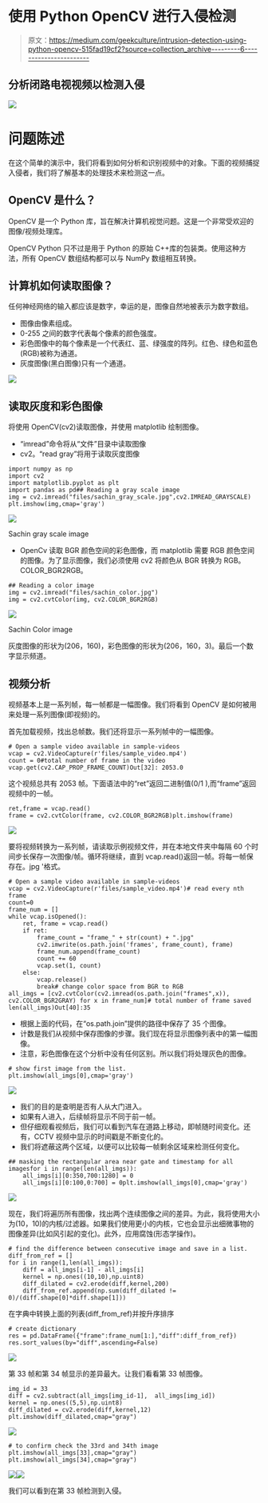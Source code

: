 # 使用 Python OpenCV 进行入侵检测

> 原文：<https://medium.com/geekculture/intrusion-detection-using-python-opencv-515fad19cf2?source=collection_archive---------6----------------------->

## 分析闭路电视视频以检测入侵

![](img/4a09a219b6e6e286825b204baa9122a0.png)

# 问题陈述

在这个简单的演示中，我们将看到如何分析和识别视频中的对象。下面的视频捕捉入侵者，我们将了解基本的处理技术来检测这一点。

## OpenCV 是什么？

OpenCV 是一个 Python 库，旨在解决计算机视觉问题。这是一个非常受欢迎的图像/视频处理库。

OpenCV Python 只不过是用于 Python 的原始 C++库的包装类。使用这种方法，所有 OpenCV 数组结构都可以与 NumPy 数组相互转换。

## 计算机如何读取图像？

任何神经网络的输入都应该是数字，幸运的是，图像自然地被表示为数字数组。

*   图像由像素组成。
*   0-255 之间的数字代表每个像素的颜色强度。
*   彩色图像中的每个像素是一个代表红、蓝、绿强度的阵列。红色、绿色和蓝色(RGB)被称为通道。
*   灰度图像(黑白图像)只有一个通道。

![](img/6b533a2d97c53bc8eaa9e145123a60c4.png)

## **读取灰度和彩色图像**

将使用 OpenCV(cv2)读取图像，并使用 matplotlib 绘制图像。

*   “imread”命令将从“文件”目录中读取图像
*   cv2。“read gray”将用于读取灰度图像

```
import numpy as np
import cv2
import matplotlib.pyplot as plt
import pandas as pd## Reading a gray scale image
img = cv2.imread("files/sachin_gray_scale.jpg",cv2.IMREAD_GRAYSCALE)
plt.imshow(img,cmap='gray')
```

![](img/521390ebd233848733e32596a248727d.png)

Sachin gray scale image

*   OpenCv 读取 BGR 颜色空间的彩色图像，而 matplotlib 需要 RGB 颜色空间的图像。为了显示图像，我们必须使用 cv2 将颜色从 BGR 转换为 RGB。COLOR_BGR2RGB。

```
## Reading a color image
img = cv2.imread("files/sachin_color.jpg")
img = cv2.cvtColor(img, cv2.COLOR_BGR2RGB)
```

![](img/f37d780895ad75bf347ef1f32a1afd9d.png)

Sachin Color image

灰度图像的形状为(206，160)，彩色图像的形状为(206，160，3)。最后一个数字显示频道。

## **视频分析**

视频基本上是一系列帧，每一帧都是一幅图像。我们将看到 OpenCV 是如何被用来处理一系列图像(即视频)的。

首先加载视频，找出总帧数。我们还将显示一系列帧中的一幅图像。

```
# Open a sample video available in sample-videos
vcap = cv2.VideoCapture(r'files/sample_video.mp4')
count = 0#total number of frame in the video
vcap.get(cv2.CAP_PROP_FRAME_COUNT)Out[32]: 2053.0
```

这个视频总共有 2053 帧。下面语法中的“ret”返回二进制值(0/1 ),而“frame”返回视频中的一帧。

```
ret,frame = vcap.read()
frame = cv2.cvtColor(frame, cv2.COLOR_BGR2RGB)plt.imshow(frame)
```

![](img/2c9bc047eb7daa1d704c2569bcad2d66.png)

要将视频转换为一系列帧，请读取示例视频文件，并在本地文件夹中每隔 60 个时间步长保存一次图像/帧。循环将继续，直到 vcap.read()返回一帧。将每一帧保存在。jpg '格式。

```
# Open a sample video available in sample-videos
vcap = cv2.VideoCapture(r'files/sample_video.mp4')# read every nth frame
count=0
frame_num = []
while vcap.isOpened():
    ret, frame = vcap.read()
    if ret:
        frame_count = "frame_" + str(count) + ".jpg"
        cv2.imwrite(os.path.join('frames', frame_count), frame)
        frame_num.append(frame_count)
        count += 60
        vcap.set(1, count)
    else:
        vcap.release()
        break# change color space from BGR to RGB
all_imgs = [cv2.cvtColor(cv2.imread(os.path.join("frames",x)), cv2.COLOR_BGR2GRAY) for x in frame_num]# total number of frame saved
len(all_imgs)Out[40]:35
```

*   根据上面的代码，在“os.path.join”提供的路径中保存了 35 个图像。
*   计数是我们从视频中保存图像的步骤。我们现在将显示图像列表中的第一幅图像。
*   注意，彩色图像在这个分析中没有任何区别。所以我们将处理灰色的图像。

```
# show first image from the list. 
plt.imshow(all_imgs[0],cmap='gray')
```

![](img/34023320e65429037d9e4ade84860c8f.png)

*   我们的目的是查明是否有人从大门进入。
*   如果有人进入，后续帧将显示不同于前一帧。
*   但仔细观看视频后，我们可以看到汽车在道路上移动，即帧随时间变化。还有，CCTV 视频中显示的时间戳是不断变化的。
*   我们将遮蔽这两个区域，以便可以比较每一帧剩余区域来检测任何变化。

```
## masking the rectangular area near gate and timestamp for all imagesfor i in range(len(all_imgs)):
    all_imgs[i][0:350,700:1280] = 0
    all_imgs[i][0:100,0:700] = 0plt.imshow(all_imgs[0],cmap='gray')
```

![](img/c6269b7d865a69c5f716c45f883c83e0.png)

现在，我们将遍历所有图像，找出两个连续图像之间的差异。为此，我将使用大小为(10，10)的内核/过滤器。如果我们使用更小的内核，它也会显示出细微事物的图像差异(比如风引起的变化)。此外，应用腐蚀(形态学操作)。

```
# find the difference between consecutive image and save in a list. diff_from_ref = []
for i in range(1,len(all_imgs)):
    diff = all_imgs[i-1] - all_imgs[i]
    kernel = np.ones((10,10),np.uint8)
    diff_dilated = cv2.erode(diff,kernel,200)
    diff_from_ref.append(np.sum(diff_dilated != 0)/(diff.shape[0]*diff.shape[1]))
```

在字典中转换上面的列表(diff_from_ref)并按升序排序

```
# create dictionary
res = pd.DataFrame({"frame":frame_num[1:],"diff":diff_from_ref}) res.sort_values(by="diff",ascending=False)
```

![](img/2c5b0dca1adc1092b15b098441657c5d.png)

第 33 帧和第 34 帧显示的差异最大。让我们看看第 33 帧图像。

```
img_id = 33
diff = cv2.subtract(all_imgs[img_id-1],  all_imgs[img_id])
kernel = np.ones((5,5),np.uint8)
diff_dilated = cv2.erode(diff,kernel,12)
plt.imshow(diff_dilated,cmap="gray")
```

![](img/e0b8de57776eb03154d705465216dd10.png)

```
# to confirm check the 33rd and 34th image
plt.imshow(all_imgs[33],cmap="gray")
plt.imshow(all_imgs[34],cmap="gray")
```

![](img/901c15128d2076bf51450694165d2c87.png)![](img/9acb0204d663c6accb0746af2e1195a3.png)

我们可以看到在第 33 帧检测到入侵。